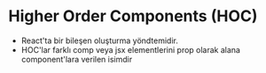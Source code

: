 # Higher Order Components (HOC)

- React'ta bir bileşen oluşturma yöndtemidir.
- HOC'lar farklı comp veya jsx elementlerini prop olarak alana component'lara verilen isimdir
